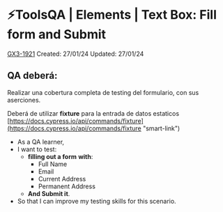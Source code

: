 # ⚡️ToolsQA | Elements | Text Box: Fill form and Submit

[GX3-1921](https://upexgalaxy34.atlassian.net/browse/GX3-1921) Created: 27/01/24 Updated: 27/01/24

## **QA deberá:**

Realizar una cobertura completa de testing del formulario, con sus aserciones.

Deberá de utilizar **fixture** para la entrada de datos estaticos  
[https://docs.cypress.io/api/commands/fixture](https://docs.cypress.io/api/commands/fixture "smart-link")

* As a QA learner,
* I want to test:
    * **filling out a form** **with**:
        * Full Name
        * Email
        * Current Address
        * Permanent Address
    * **And Submit it**.
* So that I can improve my testing skills for this scenario.

